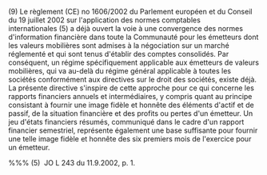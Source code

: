 (9) Le règlement (CE) no 1606/2002 du Parlement européen et du Conseil du 19 juillet 2002 sur l'application des normes comptables internationales (5) a déjà ouvert la voie à une convergence des normes d'information financière dans toute la Communauté pour les émetteurs dont les valeurs mobilières sont admises à la négociation sur un marché réglementé et qui sont tenus d'établir des comptes consolidés. Par conséquent, un régime spécifiquement applicable aux émetteurs de valeurs mobilières, qui va au-delà du régime général applicable à toutes les sociétés conformément aux directives sur le droit des sociétés, existe déjà. La présente directive s'inspire de cette approche pour ce qui concerne les rapports financiers annuels et intermédiaires, y compris quant au principe consistant à fournir une image fidèle et honnête des éléments d'actif et de passif, de la situation financière et des profits ou pertes d'un émetteur. Un jeu d'états financiers résumés, communiqué dans le cadre d'un rapport financier semestriel, représente également une base suffisante pour fournir une telle image fidèle et honnête des six premiers mois de l'exercice pour un émetteur.

%%% (5)  JO L 243 du 11.9.2002, p. 1.